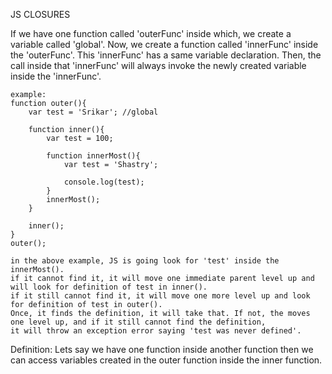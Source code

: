 JS CLOSURES

If we have one function called 'outerFunc' inside which, we create a variable called 'global'.
Now, we create a function called 'innerFunc' inside the 'outerFunc'. This 'innerFunc' has a same variable declaration.
Then, the call inside that 'innerFunc' will always invoke the newly created variable inside the 'innerFunc'.


    example:
    function outer(){
        var test = 'Srikar'; //global
    
        function inner(){
            var test = 100;
            
            function innerMost(){
                var test = 'Shastry';
                
                console.log(test);
            }
            innerMost();
        }
        
        inner();
    }
    outer();
    
    in the above example, JS is going look for 'test' inside the innerMost().
    if it cannot find it, it will move one immediate parent level up and will look for definition of test in inner(). 
    if it still cannot find it, it will move one more level up and look for definition of test in outer(). 
    Once, it finds the definition, it will take that. If not, the moves one level up, and if it still cannot find the definition,
    it will throw an exception error saying 'test was never defined'.


Definition:
  Lets say we have one function inside another function then we can access variables 
  created in the outer function inside the inner function.
    